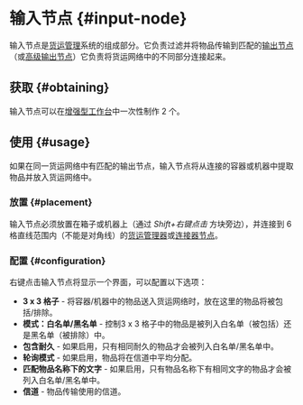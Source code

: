 # 输入节点 {#input-node}

输入节点是[货运管理](/Cargo-Management)系统的组成部分。它负责过滤并将物品传输到匹配的[输出节点](/Output-Node)（或[高级输出节点](/Advanced-Output-Node)）它负责将货运网络中的不同部分连接起来。

## 获取 {#obtaining}

输入节点可以在[增强型工作台](/Enhanced-Crafting-Table)中一次性制作 2 个。

## 使用 {#usage}

如果在同一货运网络中有匹配的输出节点，输入节点将从连接的容器或机器中提取物品并放入货运网络中。

### 放置 {#placement}

输入节点必须放置在箱子或机器上（通过 *Shift+右键点击* 方块旁边），并连接到 6 格直线范围内（不能是对角线）的[货运管理器](/Cargo-Manager)或[连接器节点](/Connector-Node)。

### 配置 {#configuration}

右键点击输入节点将显示一个界面，可以配置以下选项：

* **3 x 3 格子** - 将容器/机器中的物品送入货运网络时，放在这里的物品将被包括/排除。
* **模式：白名单/黑名单** - 控制3 x 3 格子中的物品是被列入白名单（被包括）还是黑名单（被排除）中。
* **包含耐久** - 如果启用，只有相同耐久的物品才会被列入白名单/黑名单中。
* **轮询模式** - 如果启用，物品将在信道中平均分配。
* **匹配物品名称下的文字** - 如果启用，只有物品名称下有相同文字的物品才会被列入白名单/黑名单中。
* **信道** - 物品传输使用的信道。
